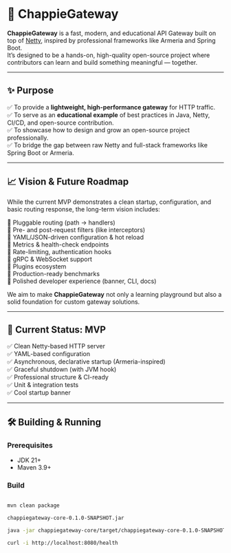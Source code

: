 # 🚀 ChappieGateway

**ChappieGateway** is a fast, modern, and educational API Gateway built on top of [Netty](https://netty.io/), inspired by professional frameworks like Armeria and Spring Boot.  
It’s designed to be a hands-on, high-quality open-source project where contributors can learn and build something meaningful — together.

---

## ✨ Purpose

✅ To provide a **lightweight, high-performance gateway** for HTTP traffic.  
✅ To serve as an **educational example** of best practices in Java, Netty, CI/CD, and open-source contribution.  
✅ To showcase how to design and grow an open-source project professionally.  
✅ To bridge the gap between raw Netty and full-stack frameworks like Spring Boot or Armeria.

---

## 📈 Vision & Future Roadmap

While the current MVP demonstrates a clean startup, configuration, and basic routing response, the long-term vision includes:

🌟 Pluggable routing (path → handlers)  
🌟 Pre- and post-request filters (like interceptors)  
🌟 YAML/JSON-driven configuration & hot reload  
🌟 Metrics & health-check endpoints  
🌟 Rate-limiting, authentication hooks  
🌟 gRPC & WebSocket support  
🌟 Plugins ecosystem  
🌟 Production-ready benchmarks  
🌟 Polished developer experience (banner, CLI, docs)

We aim to make **ChappieGateway** not only a learning playground but also a solid foundation for custom gateway solutions.

---

## 🚧 Current Status: MVP

✅ Clean Netty-based HTTP server  
✅ YAML-based configuration  
✅ Asynchronous, declarative startup (Armeria-inspired)  
✅ Graceful shutdown (with JVM hook)  
✅ Professional structure & CI-ready  
✅ Unit & integration tests  
✅ Cool startup banner

---

## 🛠️ Building & Running

### Prerequisites
- JDK 21+
- Maven 3.9+

### Build

```bash

mvn clean package

chappiegateway-core-0.1.0-SNAPSHOT.jar

java -jar chappiegateway-core/target/chappiegateway-core-0.1.0-SNAPSHOT.jar

curl -i http://localhost:8080/health

```
